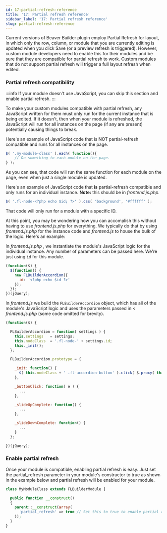 ```yaml
---
id: 17-partial-refresh-reference
title: '17: Partial refresh reference'
sidebar_label: '17: Partial refresh reference'
slug: partial-refresh-reference
---
```


Current versions of Beaver Builder plugin employ Partial Refresh for layout,
in which only the row, column, or module that you are currently editing is
updated when you click Save (or a preview refresh is triggered). However,
custom module developers need to enable this for their modules and be sure
that they are compatible for partial refresh to work. Custom modules that do
not support partial refresh will trigger a full layout refresh when edited.

### Partial refresh compatibility

:::info
If your module doesn't use JavaScript, you can skip this section and
enable partial refresh.
:::

To make your custom modules compatible with partial refresh, any JavaScript
written for them must only run for the current instance that is being edited.
If it doesn't, then when your module is refreshed, the JavaScript will run for
all instances on the page (if any are present) potentially causing things to
break.

Here's an example of JavaScript code that is NOT partial-refresh compatible
and runs for all instances on the page.

```js
$( '.my-module-class' ).each( function(){
	// Do something to each module on the page.
} );
```

As you can see, that code will run the same function for each module on the
page, even when just a single module is updated.

Here's an example of JavaScript code that **is** partial-refresh compatible
and only runs for an individual instance. **Note:** this should be in
_frontend.js.php_.

```js
$( '.fl-node-<?php echo $id; ?>' ).css( 'background', '#ffffff' );
```

That code will only run for a module with a specific ID.

At this point, you may be wondering how you can accomplish this without having
to use _frontend.js.php_ for everything. We typically do that by using
_frontend.js.php_ for the instance code and _frontend.js_ to house the bulk of
the logic. Here's an example:

In _frontend.js.php_ , we instantiate the module's JavaScript logic for the
individual instance. Any number of parameters can be passed here. We're just
using `id` for this module.

```js
(function($) {
  $(function() {
    new FLBuilderAccordion({
      id: '<?php echo $id ?>'
    });
  });
})(jQuery);
```

In _frontend.js_ we build the `FLBuilderAccordion` object, which has all of
the module's JavaScript logic and uses the parameters passed in <
_frontend.js.php_ (some code omitted for brevity).

```js
(function($) {

  FLBuilderAccordion = function( settings ) {
    this.settings 	= settings;
    this.nodeClass  = '.fl-node-' + settings.id;
    this._init();
  };

  FLBuilderAccordion.prototype = {

    _init: function() {
      $( this.nodeClass + ' .fl-accordion-button' ).click( $.proxy( this._buttonClick, this ) );
    },

    _buttonClick: function( e ) {
      ...
    },

    _slideUpComplete: function() {
      ...
    },

    _slideDownComplete: function() {
      ...
    }
  };

})(jQuery);
```

### Enable partial refresh

Once your module is compatible, enabling partial refresh is easy. Just set the
partial_refresh parameter in your module's constructor to true as shown in the
example below and partial refresh will be enabled for your module.

```php
class MyModuleClass extends FLBuilderModule {

  public function __construct()
  {
    parent::__construct(array(
      'partial_refresh' => true // Set this to true to enable partial refresh.
    ));
  }
}
```

